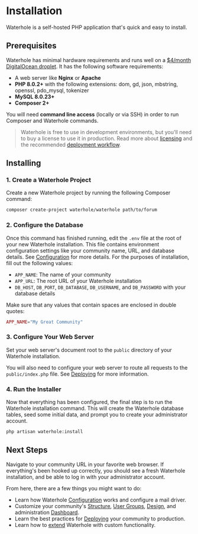 # Installation
Waterhole is a self-hosted PHP application that's quick and easy to install.

## Prerequisites
Waterhole has minimal hardware requirements and runs well on a [$4/month DigitalOcean droplet](https://m.do.co/c/197189285163). It has the following software requirements:

* A web server like **Nginx** or **Apache**
* **PHP 8.0.2+** with the following extensions: dom, gd, json, mbstring, openssl, pdo_mysql, tokenizer
* **MySQL 8.0.23+**
* **Composer 2+**

You will need **command line access** (locally or via SSH) in order to run Composer and Waterhole commands.

> Waterhole is free to use in development environments, but you'll need to buy a license to use it in production. Read more about [licensing](./licensing.md) and the recommended [deployment workflow](./deploying.md).

## Installing
### 1. Create a Waterhole Project
Create a new Waterhole project by running the following Composer command:

```bash
composer create-project waterhole/waterhole path/to/forum
```

### 2. Configure the Database
Once this command has finished running, edit the `.env` file at the root of your new Waterhole installation. This file contains environment configuration settings like your community name, URL, and database details. See [Configuration](./configuration.md) for more details. For the purposes of installation, fill out the following values:

- `APP_NAME`: The name of your community
- `APP_URL`: The root URL of your Waterhole installation
- `DB_HOST`, `DB_PORT`, `DB_DATABASE`, `DB_USERNAME`, and `DB_PASSWORD` with your database details

Make sure that any values that contain spaces are enclosed in double quotes:

```php
APP_NAME="My Great Community"
```

### 3. Configure Your Web Server
Set your web server's document root to the `public` directory of your Waterhole installation.

You will also need to configure your web server to route all requests to the `public/index.php` file. See [Deploying](./deploying.md) for more information.

### 4. Run the Installer
Now that everything has been configured, the final step is to run the Waterhole installation command. This will create the Waterhole database tables, seed some initial data, and prompt you to create your administrator account.

```bash
php artisan waterhole:install
```

## Next Steps
Navigate to your community URL in your favorite web browser. If everything's been hooked up correctly, you should see a fresh Waterhole installation, and be able to log in with your administrator account.

From here, there are a few things you might want to do:

- Learn how Waterhole [Configuration](./configuration.md) works and configure a mail driver. 
- Customize your community's [Structure](./structure.md), [User Groups](./groups.md), [Design](./design.md), and administration [Dashboard](./dashboard.md).
- Learn the best practices for [Deploying](./deploying.md) your community to production.
- Learn how to [extend](./extending.md) Waterhole with custom functionality.

<!-- - Learn how to install and manage [Extensions](extensions.md). -->

